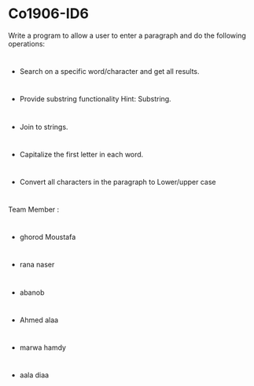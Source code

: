 # Co1906-ID6
Write a program to allow a user to enter a paragraph and do the following operations: 
#
- Search on a specific word/character and get all results. 
#
- Provide substring functionality Hint: Substring. 
#
- Join to strings. 
#
- Capitalize the first letter in each word. 
#
- Convert all characters in the paragraph to Lower/upper case
#
Team Member :
#
- ghorod Moustafa 
#
- rana naser
#
- abanob 
#
- Ahmed alaa
# 
- marwa hamdy 
#
- aala diaa

